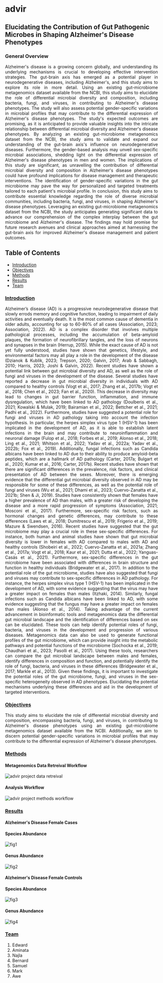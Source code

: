 # advir
## Elucidating the Contribution of Gut Pathogenic Microbes in Shaping Alzheimer's Disease Phenotypes 

### General Overview

<p align="justify"> Alzheimer's disease is a growing concern globally, and understanding its underlying mechanisms is crucial to developing effective intervention strategies. The gut-brain axis has emerged as a potential player in neurodegenerative diseases, including Alzheimer's, and this study aims to explore its role in more detail.
Using an existing gut-microbiome metagenomics dataset available from the NCBI, this study aims to elucidate the role of differential microbial diversity and composition, including bacteria, fungi, and viruses, in contributing to Alzheimer's disease phenotypes. The study will also assess potential gender-specific variations in microbial profiles that may contribute to the differential expression of Alzheimer's disease phenotypes.
The study's expected outcomes are promising, as it is anticipated to provide valuable insights into the intricate relationship between differential microbial diversity and Alzheimer's disease phenotypes. By analyzing an existing gut-microbiome metagenomics dataset from the NCBI, the study aims to validate and expand our understanding of the gut-brain axis's influence on neurodegenerative diseases. Furthermore, the gender-based analysis may unveil sex-specific microbial associations, shedding light on the differential expression of Alzheimer's disease phenotypes in men and women.
The implications of this study are significant, as unravelling the contribution of differential microbial diversity and composition in Alzheimer's disease phenotypes could have profound implications for disease management and therapeutic interventions. The identification of gender-specific variations in the gut microbiome may pave the way for personalized and targeted treatments tailored to each patient's microbial profile.
In conclusion, this study aims to contribute essential knowledge regarding the role of diverse microbial communities, including bacteria, fungi, and viruses, in shaping Alzheimer's disease phenotypes. Leveraging an existing gut-microbiome metagenomics dataset from the NCBI, the study anticipates generating significant data to advance our comprehension of the complex interplay between the gut microbiome and Alzheimer's disease. The findings may hold promise for future research avenues and clinical approaches aimed at harnessing the gut-brain axis for improved Alzheimer's disease management and patient outcomes.  </p> 

## Table of Contents
- [Introduction](#Introduction)
- [Objectives](#Objectives)
- [Methods](#Methods)
- [Results](#Results)
- [Team](#Team)
  
### [Introduction](#Introduction)

<p align="justify"> Alzheimer’s disease (AD) is a progressive neurodegenerative disease that slowly errods memory and cognitive function, leading to impairment of daily activities and eventually death. It is the most common cause of dementia in older adults, accounting for up to 60-80% of all cases (Association, 2023; Association, 2022). AD is a complex disorder that involves multiple pathological processes, including the accumulation of beta-amyloid plaques, the formation of neurofibrillary tangles, and the loss of neurons and synapses in the brain (Herrup, 2015). While the exact cause of AD is not yet fully understood, studies have shown that genetics, lifestyle, and environmental factors may all play a role in the development of the disease (Dzianok & Kublik, 2023; Trepson, 2020; Galvin, 2017; Arab & Sabbagh, 2010; Harris, 2023; Joshi & Galvin, 2022).
Recent studies have shown a potential link between gut microbial diversity and AD, as well as the role of fungi and viruses in the development of the disease. Several studies have reported a decrease in gut microbial diversity in individuals with AD compared to healthy controls (Vogt et al., 2017; Zhang et al., 2017b; Vogt et al., 2018; Chen et al., 2023; Fan et al., 2020). This decrease in diversity may lead to changes in gut barrier function, inflammation, and immune dysregulation, which have been linked to AD pathology (Doulberis et al., 2021; Kowalski & Mulak, 2019; Bairamian et al., 2022; Bettcher et al., 2021; Padhi et al., 2022).
Furthermore, studies have suggested a potential role for fungi and viruses in AD pathology taking into account the infection hypothesis. In particular, the herpes simplex virus type 1 (HSV-1) has been implicated in the development of AD, as it is able to establish latent infections in the brain and may contribute to neuroinflammation and neuronal damage (Fulop et al., 2018; Forbes et al., 2019; Alonso et al., 2018; Ling et al., 2021; Whitson et al., 2022; Yadav et al., 2022a; Yadav et al., 2022b; Fox et al., 2019). Additionally, fungal infections such as Candida albicans have been linked to AD due to their ability to produce amyloid-beta peptides, which are a hallmark of AD pathology (Carter, 2017a; Bulgart et al., 2020; Kumar et al., 2016; Carter, 2017b).
Recent studies have shown that there are significant differences in the prevalence, risk factors, and clinical presentation of AD between the sexes. Moreover, there is emerging evidence that the differential gut microbial diversity observed in AD may be responsible for some of these differences, as well as the potential role of fungi and viruses (Wu et al., 2021; Dhami et al., 2023; Cuervo-Zanatta et al., 2021b; Shen & Ji, 2019). Studies have consistently shown that females have a higher prevalence of AD than males, with a greater risk of developing the disease and a more rapid progression of symptoms (Association, 2021; Mosconi et al., 2017). Furthermore, sex-specific risk factors, such as hormonal changes and genetic differences, may contribute to these differences (Laws et al., 2018; Dumitrescu et al., 2019; Frigerio et al., 2019; Mazure & Swendsen, 2016).
Recent studies have suggested that the gut microbiome may play a crucial role in these sex-specific differences. For instance, both human and animal studies have shown that gut microbial diversity is lower in females with AD compared to males with AD and healthy controls (Shobeiri et al., 2022; Cuervo-Zanatta et al., 2021a; Zhang et al., 2017a; Vogt et al., 2018; Kaur et al., 2021; Dutta et al., 2022; Yanguas-Casás et al., 2021). Furthermore, sex-specific differences in the gut microbiome have been associated with differences in brain structure and function in healthy individuals (Bridgewater et al., 2017). In addition to the potential role of the gut microbiome, studies have also suggested that fungi and viruses may contribute to sex-specific differences in AD pathology. For instance, the herpes simplex virus type 1 (HSV-1) has been implicated in the development of AD, with some evidence suggesting that the virus may have a greater impact on females than males (Itzhaki, 2014). Similarly, fungal infections such as Candida albicans have been linked to AD, with some evidence suggesting that the fungus may have a greater impact on females than males (Alonso et al., 2014).
Taking advantage of the current advancement in bioinformatic tools and metagenomics data the differential gut microbial landscape and the identification of differences based on sex can be elucidated. These tools can help identify potential roles of fungi, bacteria, and viruses in the development and progression of various diseases. Metagenomics data can also be used to generate functional profiles of the gut microbiome, which can provide insight into the metabolic pathways and potential functions of the microbiome (Sochocka et al., 2019; Chaudhari et al., 2023; Pasolli et al., 2017). Using these tools, researchers can compare the gut microbial landscape between males and females, identify differences in composition and function, and potentially identify the role of fungi, bacteria, and viruses in these differences (Bridgewater et al., 2017; Markle et al., 2013).
Given these findings, it is important to investigate the potential roles of the gut microbiome, fungi, and viruses in the sex-specific heterogeneity observed in AD phenotypes. Elucidating the potential mechanisms underlying these differences and aid in the development of targeted interventions. </p> 



### [Objectives](#Objectives)

<p align="justify"> This study aims to elucidate the role of differential microbial diversity and composition,
encompassing bacteria, fungi, and viruses, in contributing to Alzheimer's disease phenotypes
using an existing gut-microbiome metagenomics dataset available from the NCBI.
Additionally, we aim to discern potential gender-specific variations in microbial profiles that
may contribute to the differential expression of Alzheimer's disease phenotypes. </p> 

### [Methods](#Methods)

#### Metagenomics Data Retreival Workflow

![advir project data retreival](figures/Data.Retreival.Workflow.svg) 







#### Analysis Workflow

![advir project methods workflow](figures/Methods.Workflow.png)



###  [Results](#Results)
#### Alzheimer's Disease Female Cases
#### Species Abundance
![fig1](figures/AD-Females-Species.png)
#### Genus Abundance
![fig2](figures/AD-Females-Genus.png)


#### Alzheimer's Disease Female Controls
#### Species Abundance
![fig3](figures/FemaleAD-Control-Species.png)
#### Genus Abundance
![fig4](figures/FemaleAD-Control-Genus.jpg)


### [Team](#Team)
1. Edward
2. Aminata
3. Najla
4. Bernard
5. Samuel
6. Mark
7. Awe

